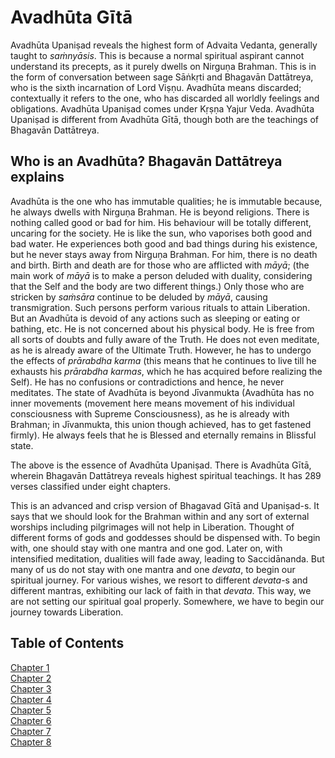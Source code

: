 # Avadhūta Gītā

Avadhūta Upaniṣad reveals the highest form of Advaita Vedanta, generally taught to *saṁnyāsis*. This is because a normal spiritual aspirant cannot understand its precepts, as it purely dwells on Nirguṇa Brahman. This is in the form of conversation between sage Sāṅkṛti and Bhagavān Dattātreya, who is the sixth incarnation of Lord Viṣṇu. Avadhūta means discarded; contextually it refers to the one, who has discarded all worldly feelings and obligations. Avadhūta Upaniṣad comes under Kṛṣṇa Yajur Veda. Avadhūta Upaniṣad is different from Avadhūta Gītā, though both are the teachings of Bhagavān Dattātreya.

## Who is an Avadhūta? Bhagavān Dattātreya explains

Avadhūta is the one who has immutable qualities; he is immutable because, he always dwells with Nirguṇa Brahman. He is beyond religions. There is nothing called good or bad for him. His behaviour will be totally different, uncaring for the society. He is like the sun, who vaporises both good and bad water. He experiences both good and bad things during his existence, but he never stays away from Nirguṇa Brahman. For him, there is no death and birth. Birth and death are for those who are afflicted with *māyā*; (the main work of *māyā* is to make a person deluded with duality, considering that the Self and the body are two different things.) Only those who are stricken by *saṁsāra* continue to be deluded by *māyā*, causing transmigration. Such persons perform various rituals to attain Liberation. But an Avadhūta is devoid of any actions such as sleeping or eating or bathing, etc. He is not concerned about his physical body. He is free from all sorts of doubts and fully aware of the Truth. He does not even meditate, as he is already aware of the Ultimate Truth. However, he has to undergo the effects of *prārabdha karma* (this means that he continues to live till he exhausts his *prārabdha karmas*, which he has acquired before realizing the Self). He has no confusions or contradictions and hence, he never meditates. The state of Avadhūta is beyond Jīvanmukta (Avadhūta has no inner movements (movement here means movement of his individual consciousness with Supreme Consciousness), as he is already with Brahman; in Jīvanmukta, this union though achieved, has to get fastened firmly). He always feels that he is Blessed and eternally remains in Blissful state.

The above is the essence of Avadhūta Upaniṣad. There is Avadhūta Gītā, wherein Bhagavān Dattātreya reveals highest spiritual teachings. It has 289 verses classified under eight chapters.

This is an advanced and crisp version of Bhagavad Gītā and Upaniṣad-s. It says that we should look for the Brahman within and any sort of external worships including pilgrimages will not help in Liberation. Thought of different forms of gods and goddesses should be dispensed with. To begin with, one should stay with one mantra and one god. Later on, with intensified meditation, dualities will fade away, leading to Saccidānanda. But many of us do not stay with one mantra and one *devata*, to begin our spiritual journey. For various wishes, we resort to different *devata*-s and different mantras, exhibiting our lack of faith in that *devata*. This way, we are not setting our spiritual goal properly. Somewhere, we have to begin our journey towards Liberation.

## Table of Contents

[Chapter 1](chapter01.md)  
[Chapter 2](chapter02.md)  
[Chapter 3](chapter03.md)  
[Chapter 4](chapter04.md)  
[Chapter 5](chapter05.md)  
[Chapter 6](chapter06.md)  
[Chapter 7](chapter07.md)  
[Chapter 8](chapter08.md)  
